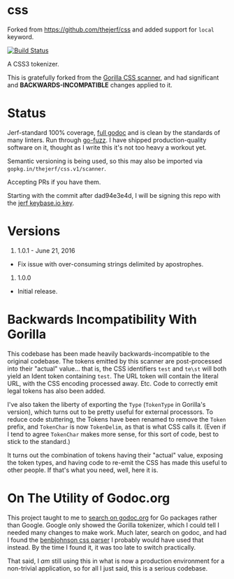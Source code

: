 css
===

Forked from https://github.com/thejerf/css and added support for `local` keyword.

[![Build Status](https://travis-ci.org/speedata/css.svg?branch=master)](https://travis-ci.org/speedata/css)


A CSS3 tokenizer.

This is gratefully forked from the [Gorilla CSS
scanner](http://www.gorillatoolkit.org/pkg/css/scanner), and had
significant and __BACKWARDS-INCOMPATIBLE__ changes applied to it.

Status
======

Jerf-standard 100% coverage, [full
godoc](https://godoc.org/github.com/thejerf/css/scanner) and is clean by
the standards of many linters. Run through
[go-fuzz](https://github.com/dvyukov/go-fuzz). I have shipped
production-quality software on it, thought as I write this it's not too
heavy a workout yet.

Semantic versioning is being used, so this may also be imported via
`gopkg.in/thejerf/css.v1/scanner`.

Accepting PRs if you have them.

Starting with the commit after dad94e3e4d, I will be signing this repo
with the [jerf keybase.io key](https://keybase.io/jerf).

Versions
========

1. 1.0.1 - June 21, 2016
  * Fix issue with over-consuming strings delimited by apostrophes.
1. 1.0.0
  * Initial release.

Backwards Incompatibility With Gorilla
======================================

This codebase has been made heavily backwards-incompatible to the original
codebase. The tokens emitted by this scanner are
post-processed into their "actual" value... that is, the CSS identifiers
`test` and `te\st` will both yield an Ident token containing `test`.
The URL token will contain the literal URL, with the CSS encoding processed
away. Etc. Code to correctly emit legal tokens has also been added.

I've also taken the liberty of exporting the `Type` (`TokenType` in
Gorilla's version), which turns out to be pretty useful for external
processors. To reduce code stuttering, the Tokens have been renamed to
remove the `Token` prefix, and `TokenChar` is now `TokenDelim`, as that is
what CSS calls it. (Even if I tend to agree `TokenChar` makes more sense,
for this sort of code, best to stick to the standard.)

It turns out the combination of tokens having their "actual" value,
exposing the token types, and having code to re-emit the CSS has made
this useful to other people. If that's what you need, well, here it is.

On The Utility of Godoc.org
===========================

This project taught to me to [search on godoc.org](https://godoc.org/) for Go
packages rather than Google. Google only showed the Gorilla tokenizer,
which I could tell I needed many changes to make work. Much later,
search on godoc, and had I found the [benbjohnson css
parser](https://github.com/benbjohnson/css) I probably would have used that
instead. By the time I found it, it was too late to switch practically.

That said, I _am_ still using this in what is now a production environment
for a non-trivial application, so for all I just said, this is a serious
codebase.
